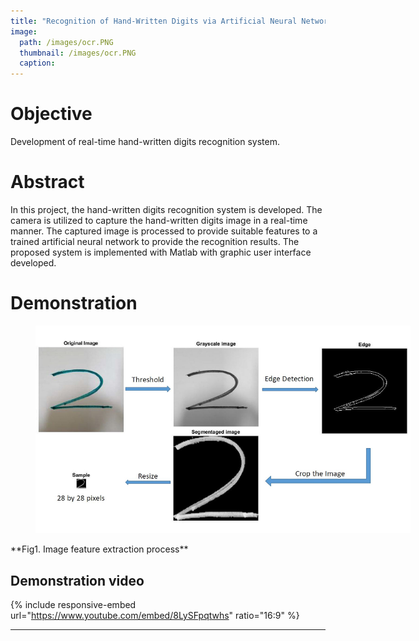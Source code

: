 ```yaml
---
title: "Recognition of Hand-Written Digits via Artificial Neural Network"
image:
  path: /images/ocr.PNG
  thumbnail: /images/ocr.PNG
  caption:
---
```

# Objective
 Development of real-time hand-written digits recognition system.

# Abstract
In this project, the hand-written digits recognition system is developed. The camera is utilized to capture the hand-written digits image in a real-time manner. The captured image is processed to provide suitable features to a trained artificial neural network to provide the recognition results. The proposed system is implemented with Matlab with graphic user interface developed.

# Demonstration

<figure style="width: 600px" class="align-center">
  <img src="/images/ocr_feature_extraction.JPG" alt="">
  <figcaption></figcaption>
</figure>
**Fig1. Image feature extraction process**

## Demonstration video

{% include responsive-embed url="https://www.youtube.com/embed/8LySFpqtwhs" ratio="16:9" %}

---
